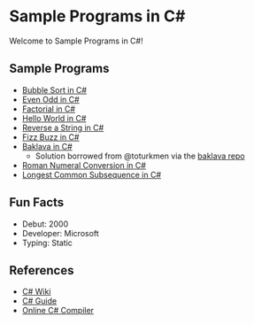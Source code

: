 # Sample Programs in C#

Welcome to Sample Programs in C#!

## Sample Programs

- [Bubble Sort in C#][11]
- [Even Odd in C#][12]
- [Factorial in C#][13]
- [Hello World in C#][2]
- [Reverse a String in C#][3]
- [Fizz Buzz in C#][4]
- [Baklava in C#][8]
  - Solution borrowed from @toturkmen via the [baklava repo][1]
- [Roman Numeral Conversion in C#][9]
- [Longest Common Subsequence in C#][10]

## Fun Facts

- Debut: 2000
- Developer: Microsoft
- Typing: Static

## References

- [C# Wiki][5]
- [C# Guide][6]
- [Online C# Compiler][7]

[1]: https://github.com/toturkmen/baklava
[2]: https://therenegadecoder.com/code/hello-world-in-c-sharp/
[3]: https://github.com/jrg94/sample-programs/issues/80
[4]: https://github.com/TheRenegadeCoder/sample-programs/issues/351
[5]: https://en.wikipedia.org/wiki/C_Sharp_(programming_language)
[6]: https://docs.microsoft.com/en-us/dotnet/csharp/
[7]: https://www.jdoodle.com/compile-c-sharp-online
[8]: https://github.com/TheRenegadeCoder/sample-programs/issues/423
[9]: https://github.com/TheRenegadeCoder/sample-programs/issues/593
[10]: https://github.com/TheRenegadeCoder/sample-programs/issues/642
[11]: https://github.com/TheRenegadeCoder/sample-programs/issues/886
[12]: https://github.com/TheRenegadeCoder/sample-programs/issues/889
[13]: https://github.com/TheRenegadeCoder/sample-programs/issues/893
